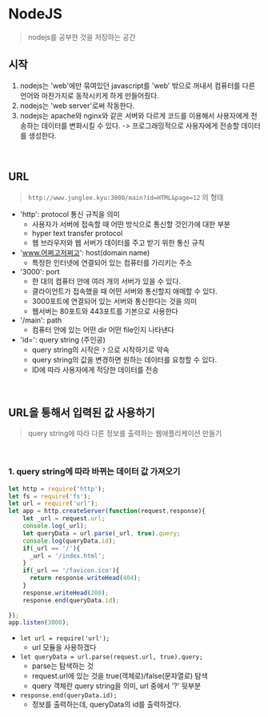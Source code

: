 # NodeJS
> nodejs를 공부한 것을 저장하는 공간

## 시작
1. nodejs는 'web'에만 묶여있던 javascript를 'web' 밖으로 꺼내서 컴퓨터를 다른 언어와 마찬가지로 동작시키게 하게 만들어줬다.
2. nodejs는 'web server'로써 작동한다.
3. nodejs는 apache와 nginx와 같은 서버와 다르게 코드를 이용해서 사용자에게 전송하는 데이터를 변화시킬 수 있다. -> 프로그래밍적으로 사용자에게 전송할 데이터를 생성한다.

<br>

## URL
> `http://www.junglee.kyu:3000/main?id=HTML&page=12` 의 형태
* 'http': protocol 통신 규칙을 의미
  * 사용자가 서버에 접속할 때 어떤 방식으로 통신할 것인가에 대한 부분
  * hyper text transfer protocol
  * 웹 브라우저와 웹 서버가 데이터를 주고 받기 위한 통신 규칙
* 'www.어쩌고저쩌고': host(domain name)
  * 특정한 인터넷에 연결되어 있는 컴퓨터를 가리키는 주소
* '3000': port
  * 한 대의 컴퓨터 안에 여러 개의 서버가 있을 수 있다.
  * 클라이언트가 접속했을 때 어떤 서버와 통신할지 애매할 수 있다.
  * 3000포트에 연결되어 있는 서버와 통신한다는 것을 의미
  * 웹서버는 80포트와 443포트를 기본으로 사용한다
* '/main': path
  * 컴퓨터 안에 있는 어떤 dir 어떤 file인지 나타낸다
* 'id=': query string (주인공)
  * query string의 시작은 `?` 으로 시작하기로 약속
  * query string의 값을 변경하면 원하는 데이터를 요청할 수 있다.
  * ID에 따라 사용자에게 적당한 데이터를 전송

<br>

## URL을 통해서 입력된 값 사용하기
> query string에 따라 다른 정보를 출력하는 웹애플리케이션 만들기

<br>

### 1. query string에 따라 바뀌는 데이터 값 가져오기
```javascript
let http = require('http');
let fs = require('fs');
let url = require('url');
let app = http.createServer(function(request,response){
    let _url = request.url;
    console.log(_url);
    let queryData = url.parse(_url, true).query;
    console.log(queryData.id);
    if(_url == '/'){
      _url = '/index.html';
    }
    if(_url == '/favicon.ico'){
      return response.writeHead(404);
    }
    response.writeHead(200);
    response.end(queryData.id);
 
});
app.listen(3000);
```

* `let url = require('url');`
  * url 모듈을 사용하겠다
* `let queryData = url.parse(request.url, true).query;`
  * parse는 탐색하는 것
  * request.url에 있는 것을 true(객체로)/false(문자열로) 탐색
  * query 객체란 query string을 의미, url 중에서 '?' 뒷부분
* `response.end(queryData.id);`
  * 정보를 출력하는데, queryData의 id를 출력하겠다.